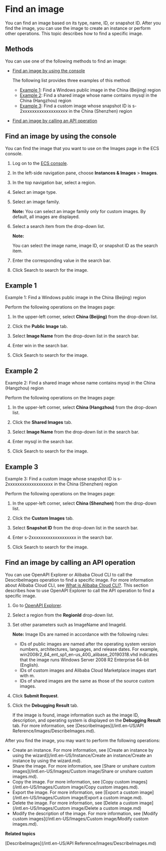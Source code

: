 # Find an image

You can find an image based on its type, name, ID, or snapshot ID. After you find the image, you can use the image to create an instance or perform other operations. This topic describes how to find a specific image.

## Methods

You can use one of the following methods to find an image:

-   [Find an image by using the console](#section_3dr_thy_v7p)

    The following list provides three examples of this method:

    -   [Example 1](#section_bbf_onb_lzi): Find a Windows public image in the China \(Beijing\) region
    -   [Example 2](#section_g4o_i28_knb): Find a shared image whose name contains mysql in the China \(Hangzhou\) region
    -   [Example 3](#section_4k0_90k_qvn): Find a custom image whose snapshot ID is s-2xxxxxxxxxxxxxxxxxxx in the China \(Shenzhen\) region
-   [Find an image by calling an API operation](#section_wmv_5az_ujo)

## Find an image by using the console

You can find the image that you want to use on the Images page in the ECS console.

1.  Log on to the [ECS console](https://ecs.console.aliyun.com).

2.  In the left-side navigation pane, choose **Instances & Images** \> **Images**.

3.  In the top navigation bar, select a region.

4.  Select an image type.

5.  Select an image family.

    **Note:** You can select an image family only for custom images. By default, all images are displayed.

6.  Select a search item from the drop-down list.

    **Note:**

    You can select the image name, image ID, or snapshot ID as the search item.

7.  Enter the corresponding value in the search bar.

8.  Click Search to search for the image.


## Example 1

Example 1: Find a Windows public image in the China \(Beijing\) region

Perform the following operations on the Images page:

1.  In the upper-left corner, select **China \(Beijing\)** from the drop-down list.

2.  Click the **Public Image** tab.

3.  Select **Image Name** from the drop-down list in the search bar.

4.  Enter win in the search bar.

5.  Click Search to search for the image.


## Example 2

Example 2: Find a shared image whose name contains mysql in the China \(Hangzhou\) region

Perform the following operations on the Images page:

1.  In the upper-left corner, select **China \(Hangzhou\)** from the drop-down list.

2.  Click the **Shared Images** tab.

3.  Select **Image Name** from the drop-down list in the search bar.

4.  Enter mysql in the search bar.

5.  Click Search to search for the image.


## Example 3

Example 3: Find a custom image whose snapshot ID is s-2xxxxxxxxxxxxxxxxxxx in the China \(Shenzhen\) region

Perform the following operations on the Images page:

1.  In the upper-left corner, select **China \(Shenzhen\)** from the drop-down list.

2.  Click the **Custom Images** tab.

3.  Select **Snapshot ID** from the drop-down list in the search bar.

4.  Enter s-2xxxxxxxxxxxxxxxxxxx in the search bar.

5.  Click Search to search for the image.


## Find an image by calling an API operation

You can use OpenAPI Explorer or Alibaba Cloud CLI to call the DescribeImages operation to find a specific image. For more information about Alibaba Cloud CLI, see [What is Alibaba Cloud CLI?](). This section describes how to use OpenAPI Explorer to call the API operation to find a specific image.

1.  Go to [OpenAPI Explorer](https://api.aliyun.com/#/?product=Ecs&api=DescribeImages).

2.  Select a region from the **RegionId** drop-down list.

3.  Set other parameters such as ImageName and ImageId.

    **Note:** Image IDs are named in accordance with the following rules:

    -   IDs of public images are named after the operating system version numbers, architectures, languages, and release dates. For example, win2008r2\_64\_ent\_sp1\_en-us\_40G\_alibase\_20190318.vhd indicates that the image runs Windows Server 2008 R2 Enterprise 64-bit \(English\).
    -   IDs of custom images and Alibaba Cloud Marketplace images start with m.
    -   IDs of shared images are the same as those of the source custom images.
4.  Click **Submit Request**.

5.  Click the **Debugging Result** tab.

    If the image is found, image information such as the image ID, description, and operating system is displayed on the **Debugging Result** tab. For more information, see [DescribeImages](/intl.en-US/API Reference/Images/DescribeImages.md).


After you find the image, you may want to perform the following operations:

-   Create an instance. For more information, see [Create an instance by using the wizard](/intl.en-US/Instance/Create an instance/Create an instance by using the wizard.md).
-   Share the image. For more information, see [Share or unshare custom images](/intl.en-US/Images/Custom image/Share or unshare custom images.md).
-   Copy the image. For more information, see [Copy custom images](/intl.en-US/Images/Custom image/Copy custom images.md).
-   Export the image. For more information, see [Export a custom image](/intl.en-US/Images/Custom image/Export a custom image.md).
-   Delete the image. For more information, see [Delete a custom image](/intl.en-US/Images/Custom image/Delete a custom image.md)
-   Modify the description of the image. For more information, see [Modify custom images](/intl.en-US/Images/Custom image/Modify custom images.md).

**Related topics**  


[DescribeImages](/intl.en-US/API Reference/Images/DescribeImages.md)

